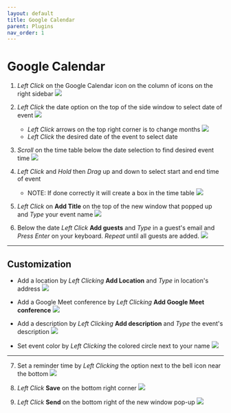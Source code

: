 ```yaml
---
layout: default
title: Google Calendar
parent: Plugins
nav_order: 1
---
```


# Google Calendar 

1. *Left Click* on the Google Calendar icon on the column of icons on the right sidebar
    <img src = "https://github.com/Joonior-Programmer/Gmail_Docs/blob/master/assets/images/googleCalendar.png?raw=true">

2. *Left Click* the date option on the top of the side window to select date of event
    <img src = "https://github.com/Joonior-Programmer/Gmail_Docs/blob/master/assets/images/dateSelect.png?raw=true">

    - *Left Click* arrows on the top right corner is to change months
        <img src = "https://github.com/Joonior-Programmer/Gmail_Docs/blob/master/assets/images/changeMonths.png?raw=true">
    - *Left Click* the desired date of the event to select date

3. *Scroll* on the time table below the date selection to find desired event time
    <img src = "https://github.com/Joonior-Programmer/Gmail_Docs/blob/master/assets/images/timeScroll.png?raw=true">

4. *Left Click* and *Hold* then *Drag* up and down to select start and end time of event

    - NOTE: If done correctly it will create a box in the time table
        <img src = "https://github.com/Joonior-Programmer/Gmail_Docs/blob/master/assets/images/timeSelect.png?raw=true">

5. *Left Click* on **Add Title** on the top of the new window that popped up and *Type* your event name
    <img src = "https://github.com/Joonior-Programmer/Gmail_Docs/blob/master/assets/images/addEventTitle.png?raw=true">

6. Below the date *Left Click* **Add guests** and *Type* in a guest's email and *Press Enter* on your keyboard. *Repeat* until all guests are added.
    <img src = "https://github.com/Joonior-Programmer/Gmail_Docs/blob/master/assets/images/addGuests.png?raw=true">

---

## Customization

- Add a location by *Left Clicking* **Add Location** and *Type* in location's address
    <img src = "https://github.com/Joonior-Programmer/Gmail_Docs/blob/master/assets/images/addLocation.png?raw=true">

- Add a Google Meet conference by *Left Clicking* **Add Google Meet conference**
    <img src = "https://github.com/Joonior-Programmer/Gmail_Docs/blob/master/assets/images/addGoogleMeet.png?raw=true">

- Add a description by *Left Clicking* **Add description** and *Type* the event's description
    <img src = "https://github.com/Joonior-Programmer/Gmail_Docs/blob/master/assets/images/addDescription.png?raw=true">

- Set event color by *Left Clicking* the colored circle next to your name
    <img src = "https://github.com/Joonior-Programmer/Gmail_Docs/blob/master/assets/images/selectEventColor.png?raw=true">

---

7. Set a reminder time by *Left Clicking* the option next to the bell icon near the bottom
    <img src = "https://github.com/Joonior-Programmer/Gmail_Docs/blob/master/assets/images/setReminder.png?raw=true">

8. *Left Click* **Save** on the bottom right corner
    <img src = "https://github.com/Joonior-Programmer/Gmail_Docs/blob/master/assets/images/saveEvent.png?raw=true">

9. *Left Click* **Send** on the bottom right of the new window pop-up
    <img src = "https://github.com/Joonior-Programmer/Gmail_Docs/blob/master/assets/images/sendNotification.png?raw=true">